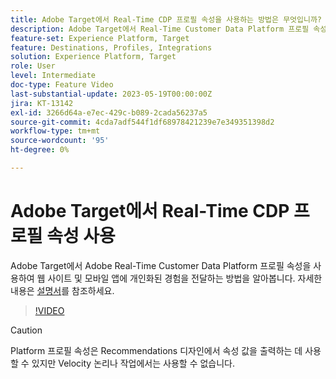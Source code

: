 ```yaml
---
title: Adobe Target에서 Real-Time CDP 프로필 속성을 사용하는 방법은 무엇입니까?
description: Adobe Target에서 Real-Time Customer Data Platform 프로필 속성을 사용하여 웹 사이트 및 모바일 앱에 개인화된 경험을 전달하는 방법을 알아봅니다.
feature-set: Experience Platform, Target
feature: Destinations, Profiles, Integrations
solution: Experience Platform, Target
role: User
level: Intermediate
doc-type: Feature Video
last-substantial-update: 2023-05-19T00:00:00Z
jira: KT-13142
exl-id: 3266d64a-e7ec-429c-b089-2cada56237a5
source-git-commit: 4cda7adf544f1df68978421239e7e349351398d2
workflow-type: tm+mt
source-wordcount: '95'
ht-degree: 0%

---
```


# Adobe Target에서 Real-Time CDP 프로필 속성 사용

Adobe Target에서 Adobe Real-Time Customer Data Platform 프로필 속성을 사용하여 웹 사이트 및 모바일 앱에 개인화된 경험을 전달하는 방법을 알아봅니다. 자세한 내용은 [설명서](https://experienceleague.adobe.com/docs/target/using/integrate/integrating-with-rtcdp.html)를 참조하세요.

>[!VIDEO](https://video.tv.adobe.com/v/3419318/?learn=on)

>[!CAUTION]
>
>Platform 프로필 속성은 Recommendations 디자인에서 속성 값을 출력하는 데 사용할 수 있지만 Velocity 논리나 작업에서는 사용할 수 없습니다.
